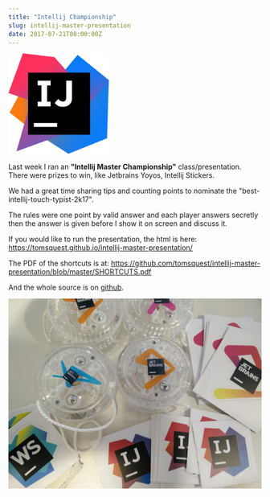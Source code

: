 ```yaml
---
title: "Intellij Championship"
slug: intellij-master-presentation
date: 2017-07-21T00:00:00Z
---
```


![intellij logo](/img/posts/intellij.png)
 
Last week I ran an **"Intellij Master Championship"** class/presentation. There were prizes to win, like Jetbrains Yoyos, Intellij Stickers. 

We had a great time sharing tips and counting points to nominate the "best-intellij-touch-typist-2k17".

The rules were one point by valid answer and each player answers secretly then the answer is given before I show it on screen and discuss it.

If you would like to run the presentation, the html is here: https://tomsquest.github.io/intellij-master-presentation/

The PDF of the shortcuts is at: https://github.com/tomsquest/intellij-master-presentation/blob/master/SHORTCUTS.pdf

And the whole source is on [github](https://github.com/tomsquest/intellij-master-presentation).

![intellij logo](/img/posts/intellij-master-swag.png)
